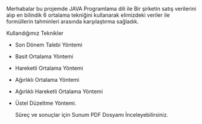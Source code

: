 Merhabalar bu projemde JAVA Programlama dili ile Bir şirketin satış verilerini alıp
en bilindik 6 ortalama tekniğini kullanarak elimizdeki veriler ile formüllerin tahminleri arasında karşılaştırma sağladık.

Kullandığımız Teknikler
- Son Dönem Talebi Yöntemi
- Basit Ortalama Yöntemi
- Hareketli Ortalama Yöntemi
- Ağırlıklı Ortalama Yöntemi
- Ağırlıklı Hareketli Ortalama Yöntemi
- Üstel Düzeltme Yöntemi.

  Süreç ve sonuçlar için Sunum PDF Dosyamı İnceleyebilirsiniz.
